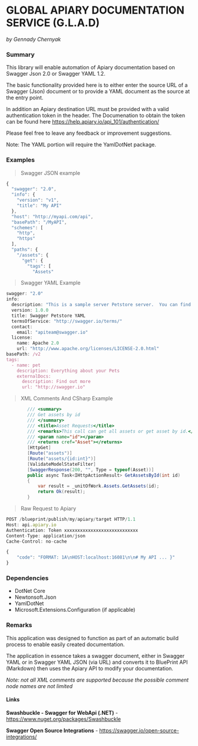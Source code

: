 ﻿

# GLOBAL APIARY DOCUMENTATION SERVICE (G.L.A.D)

*by Gennady Chernyak*

### Summary
This library will enable automation of Apiary documentation based on Swagger Json 2.0 or Swagger YAML 1.2. 

The basic functionality provided here is to either enter the source URL of a Swagger (Json) document or to provide a YAML document as the source at the entry point. 

In addition an Apiary destination URL must be provided with a valid authentication token in the header. The Documenation to obtain the token can be found here https://help.apiary.io/api_101/authentication/

Please feel free to leave any feedback or improvement suggestions.

Note: The YAML portion will require the YamlDotNet package.

### Examples

> Swagger JSON example
> 
``` javascript
{
  "swagger": "2.0",
  "info": {
    "version": "v1",
    "title": "My API"
  },
  "host": "http://myapi.com/api",
  "basePath": "/MyAPI",
  "schemes": [
    "http",
    "https"
  ],
  "paths": {
    "/assets": {
      "get": {
        "tags": [
          "Assets"
```
> Swagger YAML Example
``` javascript
swagger: "2.0"
info:
  description: "This is a sample server Petstore server.  You can find out more about Swagger at <a href=\"http://swagger.io\">http://swagger.io</a> or on irc.freenode.net, #swagger.  For this sample, you can use the api key \"special-key\" to test the authorization filters"
  version: 1.0.0
  title: Swagger Petstore YAML
  termsOfService: "http://swagger.io/terms/"
  contact:
    email: "apiteam@swagger.io"
  license:
    name: Apache 2.0
    url: "http://www.apache.org/licenses/LICENSE-2.0.html"
basePath: /v2
tags:
  - name: pet
    description: Everything about your Pets
    externalDocs:
      description: Find out more
      url: "http://swagger.io"
```
> XML Comments And CSharp Example

``` c#
        /// <summary>
        /// Get assets by id
        /// </summary>
        /// <title>Asset Requests</title>
        /// <remarks>This call can get all assets or get asset by id.</remarks>
        /// <param name="id"></param>
        /// <returns cref="Asset"></returns>
        [HttpGet]
        [Route("assets")]
        [Route("assets/{id:int}")]
        [ValidateModelStateFilter]
        [SwaggerResponse(200, "", Type = typeof(Asset))]
        public async Task<IHttpActionResult> GetAssetsById(int id)
        {
            var result = _unitOfWork.Assets.GetAssets(id);
            return Ok(result);
        }
```


> Raw Request to Apiary
``` javascript
POST /blueprint/publish/my/apiary/target HTTP/1.1
Host: api.apiary.io
Authentication: Token xxxxxxxxxxxxxxxxxxxxxxxxxxxx
Content-Type: application/json
Cache-Control: no-cache

{ 
	"code": "FORMAT: 1A\nHOST:localhost:16081\n\n# My API ... }"
}
```
### Dependencies

- DotNet Core
- Newtonsoft.Json
- YamlDotNet
- Microsoft.Extensions.Configuration (if applicable)

### Remarks
This application was designed to function as part of an automatic build process to enable easily created documentation.

The application in essence takes a swagger document, either in Swagger YAML or in Swagger YAML JSON (via URL) and converts it to BluePrint API (Markdown) then uses the Apiary API to modify your documentation. 

*Note: not all XML comments are supported because the possible comment node names are not limited* 

#### Links

**Swashbuckle - Swagger for WebApi (.NET)** -  https://www.nuget.org/packages/Swashbuckle

**Swagger Open Source Integrations** - https://swagger.io/open-source-integrations/
